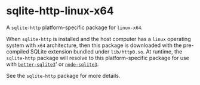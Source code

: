 <!--- Generated with the npm_generate_platform_packages.sh script, don't edit by hand -->

# sqlite-http-linux-x64

A `sqlite-http` platform-specific package for `linux-x64`. 

When `sqlite-http` is installed and the host computer has a `linux` operating system with `x64` architecture, then this package is downloaded with the pre-compiled SQLite extension bundled under `lib/http0.so`. At runtime, the `sqlite-http` package will resolve to this platform-specific package for use with [`better-sqlite3`](https://github.com/WiseLibs/better-sqlite3)' or [`node-sqlite3`](https://github.com/TryGhost/node-sqlite3).

See the `sqlite-http` package for more details.